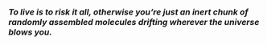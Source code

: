 ### *To live is to risk it all, otherwise you’re just an inert chunk of randomly assembled molecules drifting wherever the universe blows you.*